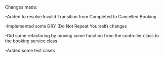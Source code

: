 Changes made:

-Added to resolve Invalid Transition from Completed to Cancelled Booking

-Implemented some DRY (Do Not Repeat Yourself) changes

-Did some refactoring by moving some function from the controller class to the booking service class

-Added some test cases
